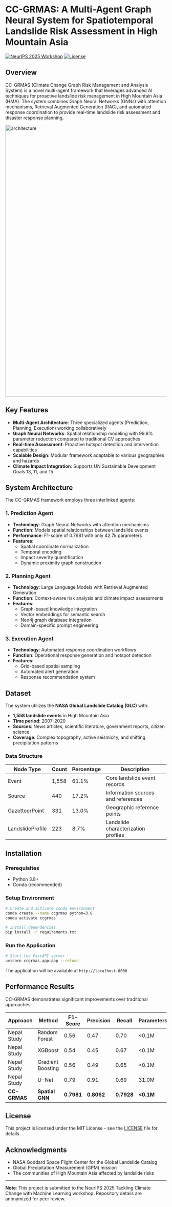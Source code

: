 # CC-GRMAS: A Multi-Agent Graph Neural System for Spatiotemporal Landslide Risk Assessment in High Mountain Asia

[![NeurIPS 2025 Workshop](https://img.shields.io/badge/NeurIPS%202025-Climate%20Change%20Workshop-green)](https://neurips.cc/)
[![License](https://img.shields.io/badge/license-MIT-blue.svg)](LICENSE)

## Overview

CC-GRMAS (Climate Change Graph Risk Management and Analysis System) is a novel multi-agent framework that leverages advanced AI techniques for proactive landslide risk management in High Mountain Asia (HMA). The system combines Graph Neural Networks (GNNs) with attention mechanisms, Retrieval Augmented Generation (RAG), and automated response coordination to provide real-time landslide risk assessment and disaster response planning.

<img width="2308" height="847" alt="architecture" src="https://github.com/user-attachments/assets/f9b5bc7d-567c-4643-bdb1-d918198d6a89" />

## Key Features

- **Multi-Agent Architecture**: Three specialized agents (Prediction, Planning, Execution) working collaboratively
- **Graph Neural Networks**: Spatial relationship modeling with 99.9% parameter reduction compared to traditional CV approaches
- **Real-time Assessment**: Proactive hotspot detection and intervention capabilities
- **Scalable Design**: Modular framework adaptable to various geographies and hazards
- **Climate Impact Integration**: Supports UN Sustainable Development Goals 13, 11, and 15

## System Architecture

The CC-GRMAS framework employs three interlinked agents:

### 1. Prediction Agent
- **Technology**: Graph Neural Networks with attention mechanisms
- **Function**: Models spatial relationships between landslide events
- **Performance**: F1-score of 0.7981 with only 42.7k parameters
- **Features**: 
  - Spatial coordinate normalization
  - Temporal encoding
  - Impact severity quantification
  - Dynamic proximity graph construction

### 2. Planning Agent
- **Technology**: Large Language Models with Retrieval Augmented Generation
- **Function**: Context-aware risk analysis and climate impact assessments
- **Features**:
  - Graph-based knowledge integration
  - Vector embeddings for semantic search
  - Neo4j graph database integration
  - Domain-specific prompt engineering

### 3. Execution Agent
- **Technology**: Automated response coordination workflows
- **Function**: Operational response generation and hotspot detection
- **Features**:
  - Grid-based spatial sampling
  - Automated alert generation
  - Response recommendation system

## Dataset

The system utilizes the **NASA Global Landslide Catalog (GLC)** with:
- **1,558 landslide events** in High Mountain Asia
- **Time period**: 2007-2020
- **Sources**: News articles, scientific literature, government reports, citizen science
- **Coverage**: Complex topography, active seismicity, and shifting precipitation patterns

### Data Structure
| Node Type | Count | Percentage | Description |
|-----------|-------|------------|-------------|
| Event | 1,558 | 61.1% | Core landslide event records |
| Source | 440 | 17.2% | Information sources and references |
| GazetteerPoint | 331 | 13.0% | Geographic reference points |
| LandslideProfile | 223 | 8.7% | Landslide characterization profiles |

## Installation

### Prerequisites
- Python 3.8+
- Conda (recommended)

### Setup Environment

```bash
# Create and activate conda environment
conda create --name ccgrmas python=3.8
conda activate ccgrmas

# Install dependencies
pip install -r requirements.txt
```

### Run the Application

```bash
# Start the FastAPI server
uvicorn ccgrmas.app:app --reload
```

The application will be available at `http://localhost:8000`

## Performance Results

CC-GRMAS demonstrates significant improvements over traditional approaches:

| Approach | Method | F1-Score | Precision | Recall | Parameters |
|----------|--------|----------|-----------|---------|------------|
| Nepal Study | Random Forest | 0.56 | 0.47 | 0.70 | <0.1M |
| Nepal Study | XGBoost | 0.54 | 0.45 | 0.67 | <0.1M |
| Nepal Study | Gradient Boosting | 0.56 | 0.49 | 0.65 | <0.1M |
| Nepal Study | U-Net | 0.79 | 0.91 | 0.69 | 31.0M |
| **CC-GRMAS** | **Spatial GNN** | **0.7981** | **0.8062** | **0.7928** | **<0.1M** |

## License

This project is licensed under the MIT License - see the [LICENSE](LICENSE) file for details.

## Acknowledgments

- NASA Goddard Space Flight Center for the Global Landslide Catalog
- Global Precipitation Measurement (GPM) mission
- The communities of High Mountain Asia affected by landslide risks

---

**Note**: This project is submitted to the NeurIPS 2025 Tackling Climate Change with Machine Learning workshop. Repository details are anonymized for peer review.
